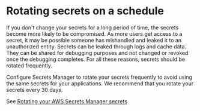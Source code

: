 # Rotating secrets on a schedule<a name="best-practice-rotating-secrets"></a>

If you don't change your secrets for a long period of time, the secrets become more likely to be compromised\. As more users get access to a secret, it may be possible someone has mishandled and leaked it to an unauthorized entity\. Secrets can be leaked through logs and cache data\. They can be shared for debugging purposes and not changed or revoked once the debugging completes\. For all these reasons, secrets should be rotated frequently\. 

Configure Secrets Manager to rotate your secrets frequently to avoid using the same secrets for your applications\. We recommend that you rotate your secrets every 30 days\. 

See [Rotating your AWS Secrets Manager secrets](rotating-secrets.md)